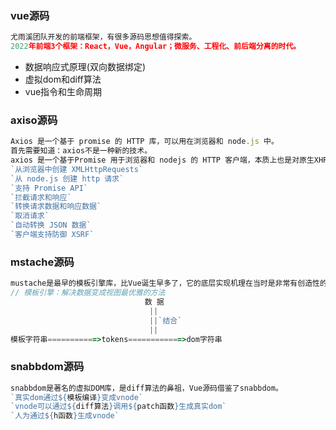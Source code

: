 ### vue源码
```js
尤雨溪团队开发的前端框架，有很多源码思想值得探索。
2022年前端3个框架：React，Vue，Angular；微服务、工程化、前后端分离的时代。
```
+ 数据响应式原理(双向数据绑定)
+ 虚拟dom和diff算法
+ vue指令和生命周期

### axiso源码
```js
Axios 是一个基于 promise 的 HTTP 库，可以用在浏览器和 node.js 中。
首先需要知道：axios不是一种新的技术。
axios 是一个基于Promise 用于浏览器和 nodejs 的 HTTP 客户端，本质上也是对原生XHR的封装，只不过它是Promise的实现版本，符合最新的ES规范，有以下特点：
`从浏览器中创建 XMLHttpRequests`
`从 node.js 创建 http 请求`
`支持 Promise API`
`拦截请求和响应`
`转换请求数据和响应数据`
`取消请求`
`自动转换 JSON 数据`
`客户端支持防御 XSRF`
```

### mstache源码
```js
mustache是最早的模板引擎库，比Vue诞生早多了，它的底层实现机理在当时是非常有创造性的、轰动性的，为后续模板引擎的发展提供了崭新的思路。
// 模板引擎：解决数据变成视图最优雅的方法
                              数 据
                               ||
                               ||`结合`
                               ||
模板字符串===========>tokens============>dom字符串
```

### snabbdom源码
```js
snabbdom是著名的虚拟DOM库，是diff算法的鼻祖，Vue源码借鉴了snabbdom。
`真实dom通过${模板编译}变成vnode`
`vnode可以通过${diff算法}调用${patch函数}生成真实dom`
`人为通过${h函数}生成vnode`
```

